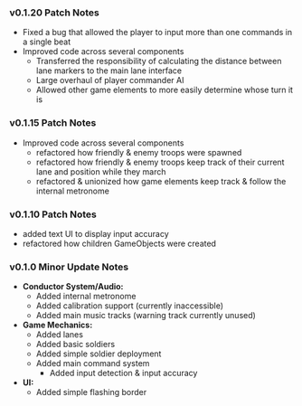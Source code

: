 ### v0.1.20 Patch Notes 
* Fixed a bug that allowed the player to input more than one commands in a single beat
* Improved code across several components
    * Transferred the responsibility of calculating the distance between lane markers to the main lane interface
    * Large overhaul of player commander AI
    * Allowed other game elements to more easily determine whose turn it is

### v0.1.15 Patch Notes 
* Improved code across several components
    * refactored how friendly & enemy troops were spawned
    * refactored how friendly & enemy troops keep track of their current lane and position while they march
    * refactored & unionized how game elements keep track & follow the internal metronome

### v0.1.10 Patch Notes
* added text UI to display input accuracy
* refactored how children GameObjects were created

### v0.1.0 Minor Update Notes
* **Conductor System/Audio:**
  * Added internal metronome
  * Added calibration support (currently inaccessible)
  * Added main music tracks (warning track currently unused)
* **Game Mechanics:**
  * Added lanes
  * Added basic soldiers
  * Added simple soldier deployment
  * Added main command system
    * Added input detection &amp; input accuracy
* **UI:**
  * Added simple flashing border